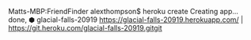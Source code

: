 Matts-MBP:FriendFinder alexthompson$ heroku create
Creating app... done, ⬢ glacial-falls-20919
https://glacial-falls-20919.herokuapp.com/ | https://git.heroku.com/glacial-falls-20919.gitgit